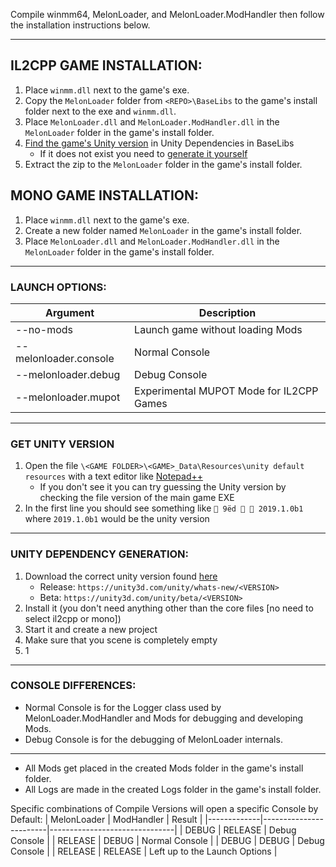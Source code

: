 Compile winmm64, MelonLoader, and MelonLoader.ModHandler then follow the installation instructions below.

---

## IL2CPP GAME INSTALLATION:

1.  Place `winmm.dll` next to the game's exe.
2.  Copy the `MelonLoader` folder from `<REPO>\BaseLibs` to the game's install folder next to the exe and `winmm.dll`.
3.  Place `MelonLoader.dll` and `MelonLoader.ModHandler.dll` in the `MelonLoader` folder in the game's install folder.
4.  [Find the game's Unity version](#GET-UNITY-VERSION) in Unity Dependencies in BaseLibs
    - If it does not exist you need to [generate it yourself](#UNITY-DEPENDENCY-GENERATION)
5.  Extract the zip to the `MelonLoader` folder in the game's install folder.

## MONO GAME INSTALLATION:

1.  Place `winmm.dll` next to the game's exe.
2.  Create a new folder named `MelonLoader` in the game's install folder.
3.  Place `MelonLoader.dll` and `MelonLoader.ModHandler.dll` in the `MelonLoader` folder in the game's install folder.

---

### LAUNCH OPTIONS:

| Argument              | Description                              |
| --------------------- | ---------------------------------------- |
| --no-mods             | Launch game without loading Mods         |
| --melonloader.console | Normal Console                           |
| --melonloader.debug   | Debug Console                            |
| --melonloader.mupot   | Experimental MUPOT Mode for IL2CPP Games |

---

### GET UNITY VERSION

1. Open the file `\<GAME FOLDER>\<GAME>_Data\Resources\unity default resources` with a text editor like [Notepad++](https://notepad-plus-plus.org/)
    - If you don't see it you can try guessing the Unity version by checking the file version of the main game EXE
2. In the first line you should see something like `­ 9ëd   2019.1.0b1` where `2019.1.0b1` would be the unity version

---

### UNITY DEPENDENCY GENERATION:

1. Download the correct unity version found [here](#GET-UNITY-VERSION)
    - Release: `https://unity3d.com/unity/whats-new/<VERSION>`
    - Beta: `https://unity3d.com/unity/beta/<VERSION>`
2. Install it (you don't need anything other than the core files [no need to select il2cpp or mono])
3. Start it and create a new project
4. Make sure that you scene is completely empty
5. 1

---

### CONSOLE DIFFERENCES:

- Normal Console is for the Logger class used by MelonLoader.ModHandler and Mods for debugging and developing Mods.
- Debug Console is for the debugging of MelonLoader internals.

---

- All Mods get placed in the created Mods folder in the game's install folder.
- All Logs are made in the created Logs folder in the game's install folder.

Specific combinations of Compile Versions will open a specific Console by Default:
| MelonLoader | ModHandler | Result |
|-------------|------------------------|-------------------------------|
| DEBUG | RELEASE | Debug Console |
| RELEASE | DEBUG | Normal Console |
| DEBUG | DEBUG | Debug Console |
| RELEASE | RELEASE | Left up to the Launch Options |
